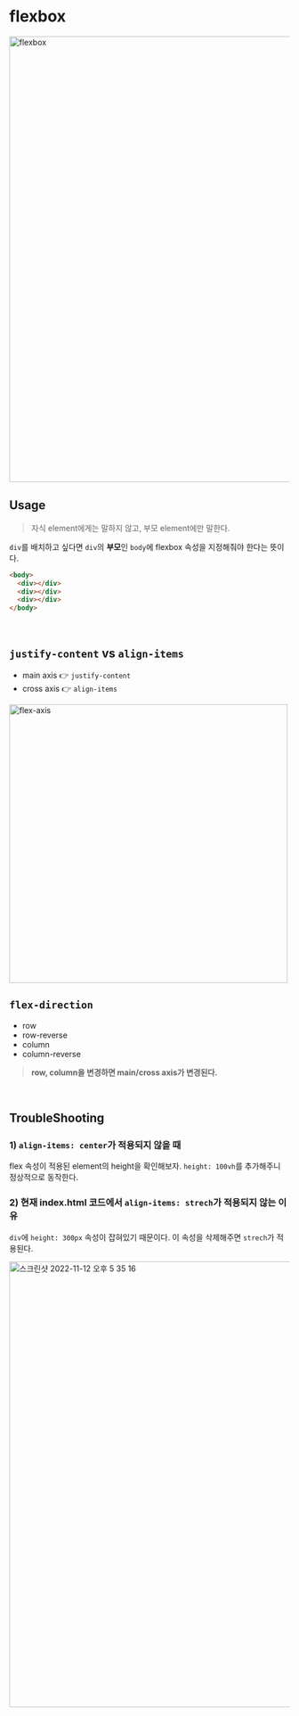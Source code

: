 # flexbox
<img width="800" alt="flexbox" src="https://user-images.githubusercontent.com/31913666/201466723-b2f3cc6c-0a11-4a60-8115-625513b5a3cc.png">

## Usage
> 자식 element에게는 말하지 않고, 부모 element에만 말한다.

`div`를 배치하고 싶다면 `div`의 **부모**인 `body`에 flexbox 속성을 지정해줘야 한다는 뜻이다. 
```html
<body>
  <div></div>
  <div></div>
  <div></div>
</body>
```

<br>

## `justify-content` vs `align-items`
- main axis 👉 `justify-content`
- cross axis 👉 `align-items`

<img width="500" src="https://user-images.githubusercontent.com/31913666/201465626-8e820794-6b83-46cc-b4c6-6b0a03fd434f.png"  alt="flex-axis"/>

<br>

## `flex-direction`
- row
- row-reverse
- column
- column-reverse

> **row, column을 변경하면 main/cross axis가 변경된다.**

<br>

## TroubleShooting
### 1) `align-items: center`가 적용되지 않을 때
flex 속성이 적용된 element의 height을 확인해보자. `height: 100vh`를 추가해주니 정상적으로 동작한다.


### 2) 현재 index.html 코드에서 `align-items: strech`가 적용되지 않는 이유
`div`에 `height: 300px` 속성이 잡혀있기 때문이다. 이 속성을 삭제해주면 `strech`가 적용된다.

<img width="800" alt="스크린샷 2022-11-12 오후 5 35 16" src="https://user-images.githubusercontent.com/31913666/201466112-7151862c-c637-4107-a4e5-5b92e2fda6e9.png">
